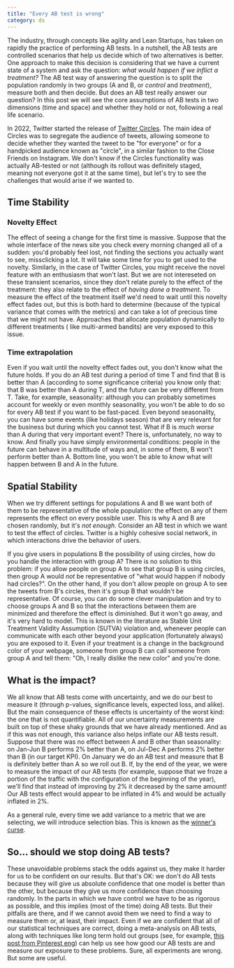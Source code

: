 ```yaml
---
title: "Every AB test is wrong"
category: ds
---
```


The industry, through concepts like agility and Lean Startups, has taken on rapidly the practice of performing AB
tests. In a nutshell, the AB tests are controlled scenarios that help us decide which of two alternatives is better.
One approach to make this decision is considering that we have a current state of a system and ask the question: _what
would happen if we inflict a treatment?_ The AB test way of answering the question is to split the population randomly
in two groups (A and B, or _control_ and _treatment_), measure both and then decide. But does an AB test really answer
our question? In this post we will see the core assumptions of AB tests in two dimensions (time and space) and whether
they hold or not, following a real life scenario.

In 2022, Twitter started the release of
[Twitter Circles](https://www.theverge.com/2022/5/3/23055515/twitter-circle-close-friends-private-tweets-150-people).
The main idea of Circles was to segregate the audience of tweets, allowing someone to decide whether they wanted the
tweet to be "for everyone" or for a handpicked audience known as "circle", in a similar fashion to the Close Friends on
Instagram. We don't know if the Circles functionality was actually AB-tested or not (although its rollout was
definitely staged, meaning not everyone got it at the same time), but let's try to see the challenges that would arise
if we wanted to.

## Time Stability

### Novelty Effect

The effect of seeing a change for the first time is massive. Suppose that the whole interface of the news
site you check every morning changed all of a sudden: you'd probably feel lost, not finding the sections you actually
want to see, missclicking a lot. It will take some time for you to get used to the novelty. Similarly, in the case of
Twitter Circles, you might receive the novel feature with an enthusiasm that won't last. But we are not intereseted on
these transient scenarios, since they don't relate purely to the effect of the treatment: they also relate to the effect
of *having done a treatment*. To measure the effect of the treatment itself we'd need to wait until this novelty effect
fades out, but this is both hard to determine (because of the typical variance that comes with the metrics) and can take
a lot of precious time that we might not have. Approaches that allocate population dynamically to different treatments (
like multi-armed bandits) are very exposed to this issue.

### Time extrapolation

Even if you wait until the novelty effect fades out, you don't know what the future holds. If you do an AB test during a
period of time T and find that B is better than A (according to some significance criteria) you know only that: that B
was better than A during T, and the future can be very different from T. Take, for example, seasonality: although you
can
probably sometimes account for weekly or even monthly seasonality, you won't be able to do so for every AB test if you
want to be fast-paced. Even beyond seasonality, you can have some events (like holidays season) that are very relevant
for the business but during which you cannot test. What if B is *much worse* than A during that very important event?
There is, unfortunately, no way to know. And finally you have simply environmental conditions: people in the future can
behave in a multitude of ways and, in some of them, B won't perform better than A. Bottom line, you won't be able to
*know* what will happen between B and A in the future.

## Spatial Stability

When we try different settings for populations A and B we want both of them to be representative of the whole
population: the effect on any of them represents the effect on every possible user. This is why A and B are chosen
randomly, but it's *not enough*. Consider an AB test in which we want to test the effect of circles. Twitter is a highly
cohesive social network, in which interactions drive the behavior of users.

If you give users in populations B the possibility of using circles, how do you handle the interaction with group A?
There is no solution to this problem: if you allow people on group A to see that group B is using circles, then group A
would *not* be representative of "what would happen if nobody had circles?". On the other hand, if you don't allow
people on group A to see the tweets from B's circles, then it's group B that wouldn't be representative. Of course, you
can do some clever manipulation and try to choose groups A and B so that the interactions between them are minimized and
therefore the effect is diminished. But it won't go away, and it's very hard to model. This is known in the literature
as Stable Unit Treatment Validity Assumption (SUTVA) violation and, whenever people can communicate with each other
beyond your application (fortunately always) you are exposed to it. Even if your treatment is a change in the background
color of your webpage, someone from group B can call someone from group A and tell them: "Oh, I really dislike the new
color" and you're done.

## What is the impact?

We all know that AB tests come with uncertainty, and we do our best to measure it (through p-values, significance
levels, expected loss, and alike). But the main consequence of these effects is uncertainty of the worst kind: the one
that is
not quantifiable. All of our uncertainty measurements are built on top of these shaky grounds that we have already
mentioned. And as if this was not
enough, this variance also helps inflate our AB tests result. Suppose that there was no effect between A and B other
than seasonality: on Jan-Jun B performs 2% better than A, on Jul-Dec A performs 2% better than B (in our target KPI). On
January we do an AB test and measure that B is definitely better than A so we roll out B. If, by the end of the year, we
were to measure the impact of our AB tests (for example, suppose that we froze a portion of the traffic with the
configuration of the beginning of the year), we'll find that instead of improving by 2% it decreased by the same amount!
Our AB tests effect would appear to be inflated in 4% and would be actually inflated in 2%.

As a general rule, every time we add variance to a metric that we are selecting, we will introduce selection bias. This
is known as the [winner's curse](https://en.wikipedia.org/wiki/Winner%27s_curse).

## So... should we stop doing AB tests?

These unavoidable problems stack the odds against us, they make it harder for us to be confident on our results. But
that's OK: we don't do AB tests because they will give us absolute confidence that one model is better than the other,
but because they give us more confidence than choosing randomly. In the parts in which we have control we have to be as
rigorous as possible, and this implies (most of the time) doing AB tests. But their pitfalls are there, and if we
cannot avoid them we need to find a way to measure them or, at least, their impact. Even if we are confident that all of
our statistical techniques are correct, doing a meta-analysis on AB tests, along with techniques
like long term hold out groups (see, for
example, [this post from Pinterest eng](https://medium.com/pinterest-engineering/how-holdout-groups-drive-sustainable-growth-35a4786c3801))
can help us see how good our AB tests are and measure our exposure to these problems. Sure, all experiments are wrong.
But some are useful.
